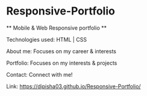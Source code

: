 # Responsive-Portfolio

** Mobile & Web Responsive portfolio **

Technologies used: HTML | CSS 

About me: 
Focuses on my career & interests 

Portfolio: 
Focuses on my interests & projects 

Contact: 
Connect with me!

Link:
https://dipisha03.github.io/Responsive-Portfolio/


